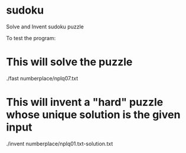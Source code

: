 sudoku
======

Solve and Invent sudoku puzzle

To test the program:


# This will solve the puzzle
./fast numberplace/nplq07.txt

# This will invent a "hard" puzzle whose unique solution is the given input
./invent numberplace/nplq01.txt-solution.txt